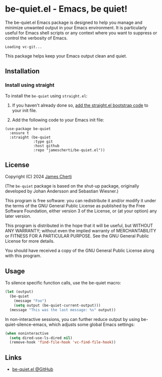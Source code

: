 # be-quiet.el - Emacs, be quiet!

The be-quiet.el Emacs package is designed to help you manage and minimize unwanted output in your Emacs environment. It is particularly useful for Emacs shell scripts or any context where you want to suppress or control the verbosity of Emacs.

```
Loading vc-git...
```

This package helps keep your Emacs output clean and quiet.

## Installation

### Install using straight

To install the `be-quiet` using `straight.el`:

1. If you haven't already done so, [add the straight.el bootstrap code](https://github.com/radian-software/straight.el?tab=readme-ov-file#getting-started) to your init file.

2. Add the following code to your Emacs init file:
```
(use-package be-quiet
  :ensure t
  :straight (be-quiet
             :type git
             :host github
             :repo "jamescherti/be-quiet.el"))
```

## License

Copyright (C) 2024 [James Cherti](https://www.jamescherti.com)

(The `be-quiet` package is based on the shut-up package, originally developed by Johan Andersson and Sebastian Wiesner.)

This program is free software: you can redistribute it and/or modify it under the terms of the GNU General Public License as published by the Free Software Foundation, either version 3 of the License, or (at your option) any later version.

This program is distributed in the hope that it will be useful, but WITHOUT ANY WARRANTY; without even the implied warranty of MERCHANTABILITY or FITNESS FOR A PARTICULAR PURPOSE. See the GNU General Public License for more details.

You should have received a copy of the GNU General Public License along with this program.

## Usage

To silence specific function calls, use the be-quiet macro:

```lisp
(let (output)
  (be-quiet
    (message "Foo")
    (setq output (be-quiet-current-output)))
  (message "This was the last message: %s" output))
```

In non-interactive sessions, you can further reduce output by using be-quiet-silence-emacs, which adjusts some global Emacs settings:

```lisp
(when noninteractive
  (setq dired-use-ls-dired nil)
  (remove-hook 'find-file-hook 'vc-find-file-hook))
```

## Links

- [be-quiet.el @GitHub](https://github.com/jamescherti/be-quiet.el)
